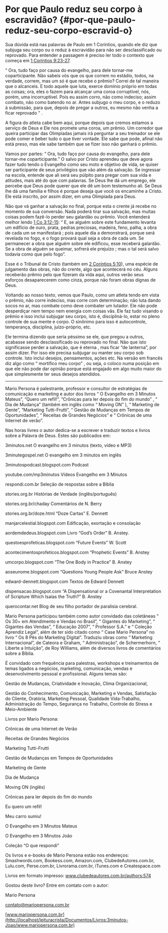 # Por que Paulo reduz seu corpo à escravidão? {#por-que-paulo-reduz-seu-corpo-escravid-o}

Sua dúvida está nas palavras de Paulo em 1 Coríntios, quando ele diz que subjuga seu corpo ou o reduz à escravidão para não ser desclassificado ou reprovado. Para entender a passagem é preciso ler todo o contexto que começa em [1 Coríntios 9:23-27](http://bibliaonline.com.br/acf/1co/9/23-27).

“ Ora, tudo faço por causa do evangelho, para dele tornar-me coparticipante. Não sabeis vós que os que correm no estádio, todos, na verdade, correm, mas um só é que recebe o prêmio? Correi de tal maneira que o alcanceis. E todo aquele que luta, exerce domínio próprio em todas as coisas; ora, eles o fazem para alcançar uma coroa corruptível, nós, porém, uma incorruptível. Pois eu assim corro, não como indeciso; assim combato, não como batendo no ar. Antes subjugo o meu corpo, e o reduzo à submissão, para que, depois de pregar a outros, eu mesmo não venha a ficar reprovado ” .

A figura do atleta cabe bem aqui, porque depois que cremos estamos a serviço de Deus e Ele nos promete uma coroa, um prêmio. Um corredor que queira participar das Olimpíadas jamais irá perguntar a seu treinador se ele pode comer e beber tudo o que tiver vontade. Ele sabe que pode, afinal não está preso, mas ele sabe também que se fizer isso não ganhará o prêmio.

Vamos por partes: “ Ora, tudo faço por causa do evangelho, para dele tornar-me coparticipante.” O salvo por Cristo aprendeu que deve agora fazer tudo tendo o Evangelho como seu moto e objetivo de vida, se quiser ser participante de seus privilégios que vão além da salvação. Se ingressar na escola, entende que ali será seu púlpito para pregar com sua vida e atitudes, mais até do que com palavras. Se Deus lhe dá um emprego, ele percebe que Deus pode querer que ele dê um bom testemunho ali. Se Deus lhe dá uma família e filhos é porque deseja que você os encaminhe a Cristo. Ele está inscrito, por assim dizer, em uma Olimpíada para Deus.

Não que vá ganhar a salvação no final, porque esta o crente já recebe no momento de sua conversão. Nada poderá tirar sua salvação, mas muitas coisas podem fazê-lo perder seu galardão ou prêmio. Você entenderá melhor lendo [1 Co 3:12-15](http://bibliaonline.com.br/acf/1co/3/12-15): “ E, se alguém sobre este fundamento levanta um edifício de ouro, prata, pedras preciosas, madeira, feno, palha, a obra de cada um se manifestará ; pois aquele dia a demonstrará, porque será revelada no fogo, e o fogo provará qual seja a obra de cada um. Se permanecer a obra que alguém sobre ele edificou, esse receberá galardão. Se a obra de alguém se queimar, sofrerá ele prejuízo ; mas o tal será salvo todavia como que pelo fogo”.

Esse é o Tribunal de Cristo (também em [2 Coríntios 5:10](http://bibliaonline.com.br/acf/2co/5/10)), uma espécie de julgamento das obras, não do crente, algo que acontecerá no céu. Alguns receberão prêmio pelo que fizeram da vida aqui, outros verão seus esforços desaparecerem como cinza, porque não foram obras dignas de Deus.

Voltando ao nosso texto, vemos que Paulo, como um atleta tendo em vista o prêmio, não corre indeciso, mas corre com determinação; não luta dando socos no ar, mas combate como deve combater um lutador. Ele não pode desperdiçar nem tempo nem energia com coisas vãs. Ele faz tudo visando o prêmio e isso inclui subjugar seu corpo, isto é, discipliná-lo, estar no pleno controle de sua mente e corpo. O sinônimo para isso é autocontrole, temperança, disciplina, juízo-próprio, etc.

Ele termina dizendo que seria péssimo se ele, que pregou a outros, acabasse sendo desclassificado ou reprovado no final. Não que isto significasse perder a salvação, que é eterna , mas ficar “de lanterna”, por assim dizer. Por isso ele precisa subjugar ou manter seu corpo sob controle. Isto inclui desejos, pensamentos, ações etc. Na versão em francês diz algo como “ mortifico meu corpo” , ou seja, o coloco numa posição em que ele não pode dar opinião porque está engajado em algo muito maior do que simplesmente ter seus desejos atendidos.

*****

Mario Persona é palestrante, professor e consultor de estratégias de comunicação e marketing e autor dos livros “ O Evangelho em 3 Minutos Mateus”, “Quero um refil!”, “Crônicas para ler depois do fim do mundo” , “ Dia de Mudança” (também em inglês como “ Moving ON” ), “ Marketing de Gente”, “Marketing Tutti-Frutti”, “ Gestão de Mudanças em Tempos de Oportunidades”, “ Receitas de Grandes Negócios” e “ Crônicas de uma Internet de verão”.

Nas horas livres o autor dedica-se a escrever e traduzir textos e livros sobre a Palavra de Deus. Estes são publicados em:

3minutos.net O evangelho em 3 minutos (texto, vídeo e MP3)

3minutegospel.net O evangelho em 3 minutos em inglês

3minutospodcast.blogspot.com Podcast

youtube.com/mp3minutos Vídeos Evangelho em 3 Minutos

respondi.com.br Seleção de respostas sobre a Bíblia

stories.org.br Histórias de Verdade (inglês/português)

stories.org.br/chaday Comentários de N. Berry

stories.org.br/doze.html “Doze Cartas” E. Dennett

manjarcelestial.blogspot.com Edificação, exortação e consolação

aordemdedeus.blogspot.com Livro “God’s Order” B. Anstey.

questoesprofeticas.blogspot.com “Future Events” W. Scott

acontecimentosprofeticos.blogspot.com “Prophetic Events” B. Anstey

umcorpo.blogspot.com “The One Body in Practice” B. Anstey

aoseunome.blogspot.com “Questions Young People Ask” Bruce Anstey

edward-dennett.blogspot.com Textos de Edward Dennett

dispensacao.blogspot.com “A Dispensational or a Covenantal Interpretation of Scripture Which Isaías the Truth?” B. Anstey

querocontar.net Blog de seu filho portador de paralisia cerebral.

Mario Persona participou também como autor convidado das coletâneas “ Os 30+ em Atendimento e Vendas no Brasil”, “ Gigantes do Marketing”, “ Gigantes das Vendas”, “ Educação 2007”, “ Professor S.A.” e “ Coleção Aprendiz Legal”, além de ter sido citado como “ Case Mario Persona” no livro “ Os 8 Pês do Marketing Digital”. Traduziu obras como “ Marketing Internacional”, de Cateora e Graham, “ Administração”, de Schermerhorn, “ Liberte a Intuição”, de Roy Williams, além de diversos livros de comentários sobre a Bíblia.

É convidado com frequência para palestras, workshops e treinamentos de temas ligados a negócios, marketing, comunicação, vendas e desenvolvimento pessoal e profissional. Alguns temas são:

Gestão de Mudanças, Criatividade e Inovação, Clima Organizacional,

Gestão do Conhecimento, Comunicação, Marketing e Vendas, Satisfação do Cliente, Oratória, Marketing Pessoal, Qualidade Vida-Trabalho, Administração do Tempo, Segurança no Trabalho, Controle do Stress e Meio-Ambiente

Livros por Mario Persona:

Crônicas de uma Internet de Verão

Receitas de Grandes Negócios

Marketing Tutti-Frutti

Gestão de Mudanças em Tempos de Oportunidades

Marketing de Gente

Dia de Mudança

Moving ON (inglês)

Crônicas para ler depois do fim do mundo

Eu quero um refil!

Meu carro sumiu!

O Evangelho em 3 Minutos Mateus

O Evangelho em 3 Minutos João

Coleção “O que respondi”

Os livros e e-books de Mario Persona estão nos endereços: Smashwords.com, Bookess.com, Amazon.com, ClubedeAutores.com.br, Lulu.com, Perse.com.br, Livrorama.com.br, iTunes.com e Createspace.com

Livros em formato impresso: www.clubedeautores.com.br/authors:574

Gostou deste livro? Entre em contato com o autor:

Mario Persona

contato@mariopersona.com.br

[www.mariopersona.com.br](http://localhost/leituracrista/Documentos/Livros:3minutos-Joao/www.mariopersona.com.br)